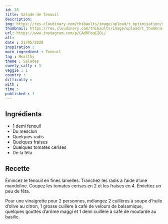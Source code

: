 ```yaml
---
id: 28
title: Salade de fenouil
description: 
img: https://res.cloudinary.com/thibaults/image/upload/t_optimisation/v1600509239/Recipes/20200521_salade_fenouil.jpg
thumbnail: https://res.cloudinary.com/thibaults/image/upload/t_thumbnail_josie/v1600509239/Recipes/20200521_salade_fenouil.jpg
url: https://www.instagram.com/p/CAdRFoqCZOL/
alt: 
date : 21/05/2020
inspiration :
main_ingredient : Fenouil
tag : Healthy
theme : Salades
sweety_salty : 1
veggie : 1
country :
difficulty :
with : 
time : 
published : 1
---
```


## Ingrédients
 - 1 demi fenouil
 - Du mesclun
 - Quelques radis
 - Quelques fraises
 - Quelques tomates cerises
 - De la fêta

## Recette
Émincez le fenouil en fines lamelles. Tranchez les radis à l’aide d’une mandoline. Coupez les tomates cerises en 2 et les fraises en 4. Émiettez un peu de fêta.

Pour une vinaigrette pour 2 personnes, mélangez 2 cuillères à soupe d’huile d’olive au citron, 1 grosse cuillère à café de velours de balsamique, quelques gouttes d’arôme maggi et 1 demi cuillère à café de moutarde au basilic.